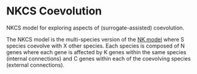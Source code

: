 # NKCS Coevolution

NKCS model for exploring aspects of (surrogate-assisted) coevolution.

The NKCS model is the multi-species version of the [NK model](https://en.wikipedia.org/wiki/NK_model) where S species coevolve with X other species. Each species is composed of N genes where each gene is affected by K genes within the same species (internal connections) and C genes within each of the coevolving species (external connections).
